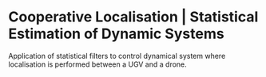 # Cooperative Localisation | Statistical Estimation of Dynamic Systems

Application of statistical filters to control dynamical system where localisation is performed between a UGV and a drone.
